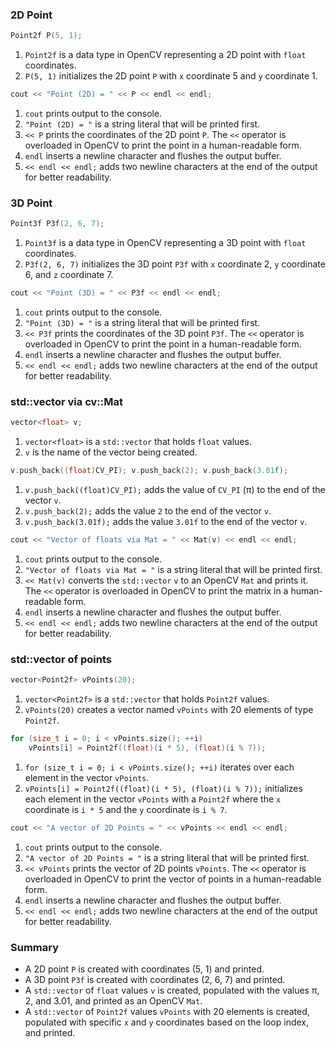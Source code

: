 ### 2D Point

```cpp
Point2f P(5, 1);
```
1. `Point2f` is a data type in OpenCV representing a 2D point with `float` coordinates.
2. `P(5, 1)` initializes the 2D point `P` with `x` coordinate 5 and `y` coordinate 1.

```cpp
cout << "Point (2D) = " << P << endl << endl;
```
1. `cout` prints output to the console.
2. `"Point (2D) = "` is a string literal that will be printed first.
3. `<< P` prints the coordinates of the 2D point `P`. The `<<` operator is overloaded in OpenCV to print the point in a human-readable form.
4. `endl` inserts a newline character and flushes the output buffer.
5. `<< endl << endl;` adds two newline characters at the end of the output for better readability.

### 3D Point

```cpp
Point3f P3f(2, 6, 7);
```
1. `Point3f` is a data type in OpenCV representing a 3D point with `float` coordinates.
2. `P3f(2, 6, 7)` initializes the 3D point `P3f` with `x` coordinate 2, `y` coordinate 6, and `z` coordinate 7.

```cpp
cout << "Point (3D) = " << P3f << endl << endl;
```
1. `cout` prints output to the console.
2. `"Point (3D) = "` is a string literal that will be printed first.
3. `<< P3f` prints the coordinates of the 3D point `P3f`. The `<<` operator is overloaded in OpenCV to print the point in a human-readable form.
4. `endl` inserts a newline character and flushes the output buffer.
5. `<< endl << endl;` adds two newline characters at the end of the output for better readability.

### std::vector via cv::Mat

```cpp
vector<float> v;
```
1. `vector<float>` is a `std::vector` that holds `float` values.
2. `v` is the name of the vector being created.

```cpp
v.push_back((float)CV_PI); v.push_back(2); v.push_back(3.01f);
```
1. `v.push_back((float)CV_PI);` adds the value of `CV_PI` (π) to the end of the vector `v`.
2. `v.push_back(2);` adds the value `2` to the end of the vector `v`.
3. `v.push_back(3.01f);` adds the value `3.01f` to the end of the vector `v`.

```cpp
cout << "Vector of floats via Mat = " << Mat(v) << endl << endl;
```
1. `cout` prints output to the console.
2. `"Vector of floats via Mat = "` is a string literal that will be printed first.
3. `<< Mat(v)` converts the `std::vector` `v` to an OpenCV `Mat` and prints it. The `<<` operator is overloaded in OpenCV to print the matrix in a human-readable form.
4. `endl` inserts a newline character and flushes the output buffer.
5. `<< endl << endl;` adds two newline characters at the end of the output for better readability.

### std::vector of points

```cpp
vector<Point2f> vPoints(20);
```
1. `vector<Point2f>` is a `std::vector` that holds `Point2f` values.
2. `vPoints(20)` creates a vector named `vPoints` with 20 elements of type `Point2f`.

```cpp
for (size_t i = 0; i < vPoints.size(); ++i)
    vPoints[i] = Point2f((float)(i * 5), (float)(i % 7));
```
1. `for (size_t i = 0; i < vPoints.size(); ++i)` iterates over each element in the vector `vPoints`.
2. `vPoints[i] = Point2f((float)(i * 5), (float)(i % 7));` initializes each element in the vector `vPoints` with a `Point2f` where the `x` coordinate is `i * 5` and the `y` coordinate is `i % 7`.

```cpp
cout << "A vector of 2D Points = " << vPoints << endl << endl;
```
1. `cout` prints output to the console.
2. `"A vector of 2D Points = "` is a string literal that will be printed first.
3. `<< vPoints` prints the vector of 2D points `vPoints`. The `<<` operator is overloaded in OpenCV to print the vector of points in a human-readable form.
4. `endl` inserts a newline character and flushes the output buffer.
5. `<< endl << endl;` adds two newline characters at the end of the output for better readability.

### Summary

- A 2D point `P` is created with coordinates (5, 1) and printed.
- A 3D point `P3f` is created with coordinates (2, 6, 7) and printed.
- A `std::vector` of `float` values `v` is created, populated with the values π, 2, and 3.01, and printed as an OpenCV `Mat`.
- A `std::vector` of `Point2f` values `vPoints` with 20 elements is created, populated with specific `x` and `y` coordinates based on the loop index, and printed.
